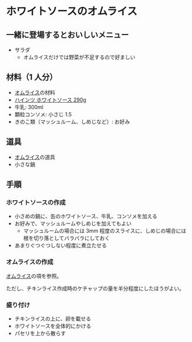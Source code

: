 # ホワイトソースのオムライス

## 一緒に登場するとおいしいメニュー

- サラダ
  - オムライスだけでは野菜が不足するので好ましい

## 材料（1 人分）

- [オムライス](https://github.com/Ishotihadus/recipe/blob/main/%E6%B4%8B%E9%A3%9F/%E3%82%AA%E3%83%A0%E3%83%A9%E3%82%A4%E3%82%B9.md)の材料
- [ハインツ ホワイトソース 290g](https://www.heinz.jp/product/100147200007)
- 牛乳: 300ml
- 顆粒コンソメ: 小さじ 1.5
- きのこ類（マッシュルーム、しめじなど）: お好み

## 道具

- [オムライス](https://github.com/Ishotihadus/recipe/blob/main/%E6%B4%8B%E9%A3%9F/%E3%82%AA%E3%83%A0%E3%83%A9%E3%82%A4%E3%82%B9.md)の道具
- 小さな鍋

## 手順

### ホワイトソースの作成

- 小さめの鍋に、缶のホワイトソース、牛乳、コンソメを加える
- お好みで、マッシュルームやしめじを加えてもよい
  - マッシュルームの場合には 3mm 程度のスライスに、しめじの場合には根を切り落としてバラバラにしておく
- あまりぐつぐつしない程度に煮立たせる

### オムライスの作成

[オムライス](https://github.com/Ishotihadus/recipe/blob/main/%E6%B4%8B%E9%A3%9F/%E3%82%AA%E3%83%A0%E3%83%A9%E3%82%A4%E3%82%B9.md)の項を参照。

ただし、チキンライス作成時のケチャップの量を半分程度にしたほうがよい。

### 盛り付け

- チキンライスの上に、卵を載せる
- ホワイトソースを全体的にかける
- パセリを上から散らす
